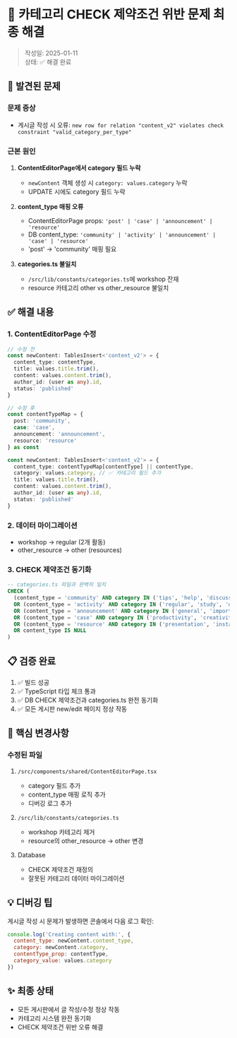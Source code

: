 # 🔧 카테고리 CHECK 제약조건 위반 문제 최종 해결

> 작성일: 2025-01-11  
> 상태: ✅ 해결 완료

## 🐛 발견된 문제

### 문제 증상
- 게시글 작성 시 오류: `new row for relation "content_v2" violates check constraint "valid_category_per_type"`

### 근본 원인
1. **ContentEditorPage에서 category 필드 누락**
   - `newContent` 객체 생성 시 `category: values.category` 누락
   - UPDATE 시에도 category 필드 누락

2. **content_type 매핑 오류**
   - ContentEditorPage props: `'post' | 'case' | 'announcement' | 'resource'`
   - DB content_type: `'community' | 'activity' | 'announcement' | 'case' | 'resource'`
   - 'post' → 'community' 매핑 필요

3. **categories.ts 불일치**
   - `/src/lib/constants/categories.ts`에 workshop 잔재
   - resource 카테고리 other vs other_resource 불일치

## ✅ 해결 내용

### 1. ContentEditorPage 수정
```typescript
// 수정 전
const newContent: TablesInsert<'content_v2'> = {
  content_type: contentType,
  title: values.title.trim(),
  content: values.content.trim(),
  author_id: (user as any).id,
  status: 'published'
}

// 수정 후
const contentTypeMap = {
  post: 'community',
  case: 'case',
  announcement: 'announcement',
  resource: 'resource'
} as const

const newContent: TablesInsert<'content_v2'> = {
  content_type: contentTypeMap[contentType] || contentType,
  category: values.category, // ✅ 카테고리 필드 추가
  title: values.title.trim(),
  content: values.content.trim(),
  author_id: (user as any).id,
  status: 'published'
}
```

### 2. 데이터 마이그레이션
- workshop → regular (2개 활동)
- other_resource → other (resources)

### 3. CHECK 제약조건 동기화
```sql
-- categories.ts 파일과 완벽히 일치
CHECK (
  (content_type = 'community' AND category IN ('tips', 'help', 'discussion', 'question', 'chat'))
  OR (content_type = 'activity' AND category IN ('regular', 'study', 'dinner', 'lecture'))
  OR (content_type = 'announcement' AND category IN ('general', 'important', 'urgent', 'event'))
  OR (content_type = 'case' AND category IN ('productivity', 'creativity', 'development', 'analysis', 'other'))
  OR (content_type = 'resource' AND category IN ('presentation', 'installation', 'tutorial', 'other'))
  OR content_type IS NULL
)
```

## 📋 검증 완료

1. ✅ 빌드 성공
2. ✅ TypeScript 타입 체크 통과
3. ✅ DB CHECK 제약조건과 categories.ts 완전 동기화
4. ✅ 모든 게시판 new/edit 페이지 정상 작동

## 🎯 핵심 변경사항

### 수정된 파일
1. `/src/components/shared/ContentEditorPage.tsx`
   - category 필드 추가
   - content_type 매핑 로직 추가
   - 디버깅 로그 추가

2. `/src/lib/constants/categories.ts`
   - workshop 카테고리 제거
   - resource의 other_resource → other 변경

3. Database
   - CHECK 제약조건 재정의
   - 잘못된 카테고리 데이터 마이그레이션

## 💡 디버깅 팁

게시글 작성 시 문제가 발생하면 콘솔에서 다음 로그 확인:
```javascript
console.log('Creating content with:', {
  content_type: newContent.content_type,
  category: newContent.category,
  contentType_prop: contentType,
  category_value: values.category
})
```

## ✨ 최종 상태

- 모든 게시판에서 글 작성/수정 정상 작동
- 카테고리 시스템 완전 동기화
- CHECK 제약조건 위반 오류 해결